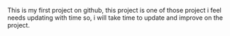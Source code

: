 This is my first project on github, this project is one of those project i feel needs updating with time so, i will take time to update and improve on the project.
